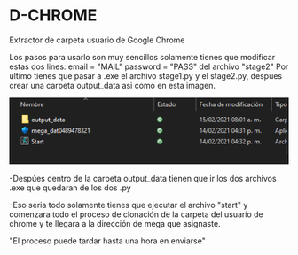 # D-CHROME
Extractor de carpeta usuario de Google Chrome

Los pasos para usarlo son muy sencillos solamente tienes que modificar estas dos lines:
email = "MAIL"
password = "PASS" del archivo "stage2"
Por ultimo tienes que pasar a .exe el archivo stage1.py y el stage2.py, despues crear una carpeta output_data asi como en esta imagen.

![alt text](https://github.com/alejandrogit9/D-CHROME/blob/main/imagen_2021-02-15_081333.png)

-Despúes dentro de la carpeta output_data tienen que ir los dos archivos .exe que quedaran de los dos .py

-Eso seria todo solamente tienes que ejecutar el archivo "start" y comenzara todo el proceso de clonación de la carpeta del usuario de chrome y te llegara a la dirección de mega que asignaste.

"El proceso puede tardar hasta una hora en enviarse"
